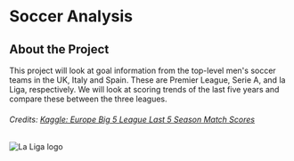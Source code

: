 # Soccer Analysis
## About the Project
This project will look at goal information from the top-level men's soccer teams in the UK, Italy and Spain. These are Premier League, Serie A, and la Liga, respectively. We will look at scoring trends of the last five years and compare these between the three leagues.

###### Credits: [Kaggle: Europe Big 5 League Last 5 Season Match Scores](https://www.ghanaweb.com/)

![La Liga logo](https://assets.laliga.com/assets/logos/laliga-v/laliga-v-300x300.jpg)


